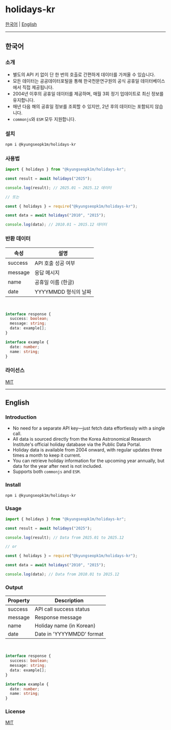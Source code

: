 # holidays-kr

[한국어](#한국어) | [English](#english)

---

## 한국어

### 소개

- 별도의 API 키 없이 단 한 번의 호출로 간편하게 데이터를 가져올 수 있습니다.
- 모든 데이터는 공공데이터포털을 통해 한국천문연구원의 공식 공휴일 데이터베이스에서 직접 제공됩니다.
- 2004년 이후의 공휴일 데이터를 제공하며, 매월 3회 정기 업데이트로 최신 정보를 유지합니다.
- 매년 다음 해의 공휴일 정보를 조회할 수 있지만, 2년 후의 데이터는 포함되지 않습니다.
- `commonjs`와 `ESM` 모두 지원합니다.

### 설치

```bash
npm i @kyungseopk1m/holidays-kr
```

### 사용법

```typescript
import { holidays } from "@kyungseopk1m/holidays-kr";

const result = await holidays("2025");

console.log(result); // 2025.01 ~ 2025.12 데이터

// 또는

const { holidays } = require("@kyungseopk1m/holidays-kr");

const data = await holidays("2010", "2015");

console.log(data); // 2010.01 ~ 2015.12 데이터
```

### 반환 데이터

| 속성    | 설명                 |
| ------- | -------------------- |
| success | API 호출 성공 여부   |
| message | 응답 메시지          |
| name    | 공휴일 이름 (한글)   |
| date    | YYYYMMDD 형식의 날짜 |

<br>

```typescript
interface response {
  success: boolean;
  message: string;
  data: example[];
}

interface example {
  date: number;
  name: string;
}
```

### 라이선스

[MIT](LICENSE)

---

## English

### Introduction

- No need for a separate API key—just fetch data effortlessly with a single call.
- All data is sourced directly from the Korea Astronomical Research Institute's official holiday database via the Public Data Portal.
- Holiday data is available from 2004 onward, with regular updates three times a month to keep it current.
- You can retrieve holiday information for the upcoming year annually, but data for the year after next is not included.
- Supports both `commonjs` and `ESM`.

### Install

```bash
npm i @kyungseopk1m/holidays-kr
```

### Usage

```typescript
import { holidays } from "@kyungseopk1m/holidays-kr";

const result = await holidays("2025");

console.log(result); // Data from 2025.01 to 2025.12

// or

const { holidays } = require("@kyungseopk1m/holidays-kr");

const data = await holidays("2010", "2015");

console.log(data); // Data from 2010.01 to 2015.12
```

### Output

| Property | Description               |
| -------- | ------------------------- |
| success  | API call success status   |
| message  | Response message          |
| name     | Holiday name (in Korean)  |
| date     | Date in 'YYYYMMDD' format |

<br>

```typescript
interface response {
  success: boolean;
  message: string;
  data: example[];
}

interface example {
  date: number;
  name: string;
}
```

### License

[MIT](LICENSE)
